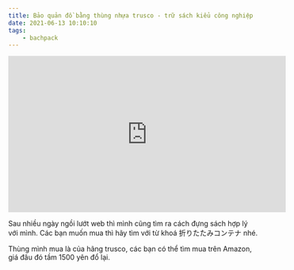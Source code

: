 ```yaml
---
title: Bảo quản đồ bằng thùng nhựa trusco - trữ sách kiểu công nghiệp
date: 2021-06-13 10:10:10
tags:
    - bachpack
---
```


<iframe width="560" height="315" src="https://www.youtube.com/embed/g7qz4IKUwhE" title="YouTube video player" frameborder="0" allow="accelerometer; autoplay; clipboard-write; encrypted-media; gyroscope; picture-in-picture" allowfullscreen></iframe>

Sau nhiều ngày ngồi lướt web thì mình cũng tìm ra cách đựng sách hợp lý với mình. Các bạn muốn mua thì hãy tìm với từ khoá 折りたたみコンテナ nhé.

Thùng mình mua là của hãng trusco, các bạn có thể tìm mua trên Amazon, giá đâu đó tầm 1500 yên đổ lại.
